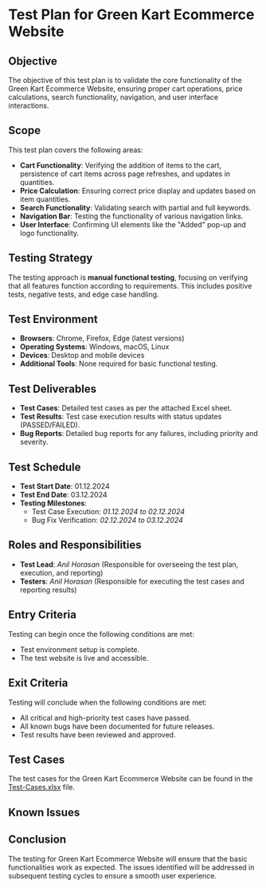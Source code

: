 # Test Plan for Green Kart Ecommerce Website

## Objective
The objective of this test plan is to validate the core functionality of the Green Kart Ecommerce Website, ensuring proper cart operations, price calculations, search functionality, navigation, and user interface interactions.

## Scope
This test plan covers the following areas:
- **Cart Functionality**: Verifying the addition of items to the cart, persistence of cart items across page refreshes, and updates in quantities.
- **Price Calculation**: Ensuring correct price display and updates based on item quantities.
- **Search Functionality**: Validating search with partial and full keywords.
- **Navigation Bar**: Testing the functionality of various navigation links.
- **User Interface**: Confirming UI elements like the "Added" pop-up and logo functionality.

## Testing Strategy
The testing approach is **manual functional testing**, focusing on verifying that all features function according to requirements. This includes positive tests, negative tests, and edge case handling.

## Test Environment
- **Browsers**: Chrome, Firefox, Edge (latest versions)
- **Operating Systems**: Windows, macOS, Linux
- **Devices**: Desktop and mobile devices
- **Additional Tools**: None required for basic functional testing.

## Test Deliverables
- **Test Cases**: Detailed test cases as per the attached Excel sheet.
- **Test Results**: Test case execution results with status updates (PASSED/FAILED).
- **Bug Reports**: Detailed bug reports for any failures, including priority and severity.

## Test Schedule
- **Test Start Date**: 01.12.2024
- **Test End Date**: 03.12.2024
- **Testing Milestones**:
  - Test Case Execution: _01.12.2024 to 02.12.2024_
  - Bug Fix Verification: _02.12.2024 to 03.12.2024_

## Roles and Responsibilities
- **Test Lead**: _Anil Horasan_ (Responsible for overseeing the test plan, execution, and reporting)
- **Testers**: _Anil Horasan_ (Responsible for executing the test cases and reporting results)

## Entry Criteria
Testing can begin once the following conditions are met:
- Test environment setup is complete.
- The test website is live and accessible.

## Exit Criteria
Testing will conclude when the following conditions are met:
- All critical and high-priority test cases have passed.
- All known bugs have been documented for future releases.
- Test results have been reviewed and approved.

## Test Cases
The test cases for the Green Kart Ecommerce Website can be found in the [Test-Cases.xlsx](./Test-Cases.xlsx) file.

## Known Issues

## Conclusion
The testing for Green Kart Ecommerce Website will ensure that the basic functionalities work as expected. The issues identified will be addressed in subsequent testing cycles to ensure a smooth user experience.
